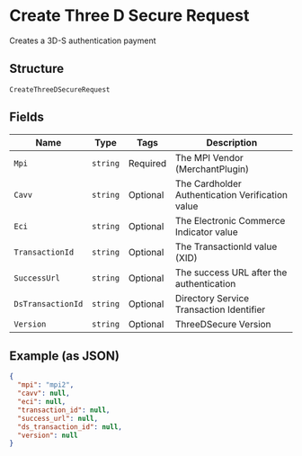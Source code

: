 
# Create Three D Secure Request

Creates a 3D-S authentication payment

## Structure

`CreateThreeDSecureRequest`

## Fields

| Name | Type | Tags | Description |
|  --- | --- | --- | --- |
| `Mpi` | `string` | Required | The MPI Vendor (MerchantPlugin) |
| `Cavv` | `string` | Optional | The Cardholder Authentication Verification value |
| `Eci` | `string` | Optional | The Electronic Commerce Indicator value |
| `TransactionId` | `string` | Optional | The TransactionId value (XID) |
| `SuccessUrl` | `string` | Optional | The success URL after the authentication |
| `DsTransactionId` | `string` | Optional | Directory Service Transaction Identifier |
| `Version` | `string` | Optional | ThreeDSecure Version |

## Example (as JSON)

```json
{
  "mpi": "mpi2",
  "cavv": null,
  "eci": null,
  "transaction_id": null,
  "success_url": null,
  "ds_transaction_id": null,
  "version": null
}
```

